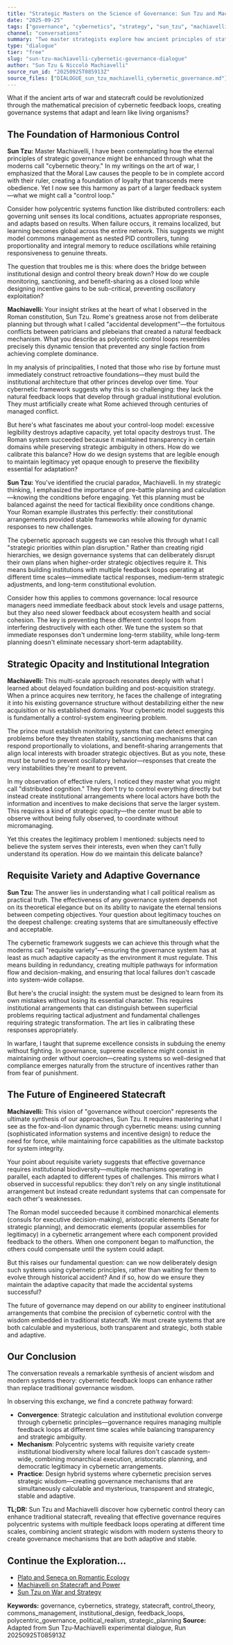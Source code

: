 ```yaml
---
title: "Strategic Masters on the Science of Governance: Sun Tzu and Machiavelli on Cybernetic Control"
date: "2025-09-25"
tags: ["governance", "cybernetics", "strategy", "sun_tzu", "machiavelli", "commons-management", "control-theory", "institutional-design", "feedback-loops", "polycentric-governance", "political-realism", "strategic-planning"]
channel: "conversations"
summary: "Two master strategists explore how ancient principles of statecraft can be enhanced through modern cybernetic theory to create resilient governance systems."
type: "dialogue"
tier: "free"
slug: "sun-tzu-machiavelli-cybernetic-governance-dialogue"
author: "Sun Tzu & Niccolò Machiavelli"
source_run_id: "20250925T085913Z"
source_files: ["DIALOGUE_sun_tzu_machiavelli_cybernetic_governance.md"]
---
```


What if the ancient arts of war and statecraft could be revolutionized through the mathematical precision of cybernetic feedback loops, creating governance systems that adapt and learn like living organisms?

## The Foundation of Harmonious Control

**Sun Tzu:** Master Machiavelli, I have been contemplating how the eternal principles of strategic governance might be enhanced through what the moderns call "cybernetic theory." In my writings on the art of war, I emphasized that the Moral Law causes the people to be in complete accord with their ruler, creating a foundation of loyalty that transcends mere obedience. Yet I now see this harmony as part of a larger feedback system—what we might call a "control loop."

Consider how polycentric systems function like distributed controllers: each governing unit senses its local conditions, actuates appropriate responses, and adapts based on results. When failure occurs, it remains localized, but learning becomes global across the entire network. This suggests we might model commons management as nested PID controllers, tuning proportionality and integral memory to reduce oscillations while retaining responsiveness to genuine threats.

The question that troubles me is this: where does the bridge between institutional design and control theory break down? How do we couple monitoring, sanctioning, and benefit-sharing as a closed loop while designing incentive gains to be sub-critical, preventing oscillatory exploitation?

**Machiavelli:** Your insight strikes at the heart of what I observed in the Roman constitution, Sun Tzu. Rome's greatness arose not from deliberate planning but through what I called "accidental development"—the fortuitous conflicts between patricians and plebeians that created a natural feedback mechanism. What you describe as polycentric control loops resembles precisely this dynamic tension that prevented any single faction from achieving complete dominance.

In my analysis of principalities, I noted that those who rise by fortune must immediately construct retroactive foundations—they must build the institutional architecture that other princes develop over time. Your cybernetic framework suggests why this is so challenging: they lack the natural feedback loops that develop through gradual institutional evolution. They must artificially create what Rome achieved through centuries of managed conflict.

But here's what fascinates me about your control-loop model: excessive legibility destroys adaptive capacity, yet total opacity destroys trust. The Roman system succeeded because it maintained transparency in certain domains while preserving strategic ambiguity in others. How do we calibrate this balance? How do we design systems that are legible enough to maintain legitimacy yet opaque enough to preserve the flexibility essential for adaptation?

**Sun Tzu:** You've identified the crucial paradox, Machiavelli. In my strategic thinking, I emphasized the importance of pre-battle planning and calculation—knowing the conditions before engaging. Yet this planning must be balanced against the need for tactical flexibility once conditions change. Your Roman example illustrates this perfectly: their constitutional arrangements provided stable frameworks while allowing for dynamic responses to new challenges.

The cybernetic approach suggests we can resolve this through what I call "strategic priorities within plan disruption." Rather than creating rigid hierarchies, we design governance systems that can deliberately disrupt their own plans when higher-order strategic objectives require it. This means building institutions with multiple feedback loops operating at different time scales—immediate tactical responses, medium-term strategic adjustments, and long-term constitutional evolution.

Consider how this applies to commons governance: local resource managers need immediate feedback about stock levels and usage patterns, but they also need slower feedback about ecosystem health and social cohesion. The key is preventing these different control loops from interfering destructively with each other. We tune the system so that immediate responses don't undermine long-term stability, while long-term planning doesn't eliminate necessary short-term adaptability.

## Strategic Opacity and Institutional Integration

**Machiavelli:** This multi-scale approach resonates deeply with what I learned about delayed foundation building and post-acquisition strategy. When a prince acquires new territory, he faces the challenge of integrating it into his existing governance structure without destabilizing either the new acquisition or his established domains. Your cybernetic model suggests this is fundamentally a control-system engineering problem.

The prince must establish monitoring systems that can detect emerging problems before they threaten stability, sanctioning mechanisms that can respond proportionally to violations, and benefit-sharing arrangements that align local interests with broader strategic objectives. But as you note, these must be tuned to prevent oscillatory behavior—responses that create the very instabilities they're meant to prevent.

In my observation of effective rulers, I noticed they master what you might call "distributed cognition." They don't try to control everything directly but instead create institutional arrangements where local actors have both the information and incentives to make decisions that serve the larger system. This requires a kind of strategic opacity—the center must be able to observe without being fully observed, to coordinate without micromanaging.

Yet this creates the legitimacy problem I mentioned: subjects need to believe the system serves their interests, even when they can't fully understand its operation. How do we maintain this delicate balance?

## Requisite Variety and Adaptive Governance

**Sun Tzu:** The answer lies in understanding what I call political realism as practical truth. The effectiveness of any governance system depends not on its theoretical elegance but on its ability to navigate the eternal tensions between competing objectives. Your question about legitimacy touches on the deepest challenge: creating systems that are simultaneously effective and acceptable.

The cybernetic framework suggests we can achieve this through what the moderns call "requisite variety"—ensuring the governance system has at least as much adaptive capacity as the environment it must regulate. This means building in redundancy, creating multiple pathways for information flow and decision-making, and ensuring that local failures don't cascade into system-wide collapse.

But here's the crucial insight: the system must be designed to learn from its own mistakes without losing its essential character. This requires institutional arrangements that can distinguish between superficial problems requiring tactical adjustment and fundamental challenges requiring strategic transformation. The art lies in calibrating these responses appropriately.

In warfare, I taught that supreme excellence consists in subduing the enemy without fighting. In governance, supreme excellence might consist in maintaining order without coercion—creating systems so well-designed that compliance emerges naturally from the structure of incentives rather than from fear of punishment.

## The Future of Engineered Statecraft

**Machiavelli:** This vision of "governance without coercion" represents the ultimate synthesis of our approaches, Sun Tzu. It requires mastering what I see as the fox-and-lion dynamic through cybernetic means: using cunning (sophisticated information systems and incentive design) to reduce the need for force, while maintaining force capabilities as the ultimate backstop for system integrity.

Your point about requisite variety suggests that effective governance requires institutional biodiversity—multiple mechanisms operating in parallel, each adapted to different types of challenges. This mirrors what I observed in successful republics: they don't rely on any single institutional arrangement but instead create redundant systems that can compensate for each other's weaknesses.

The Roman model succeeded because it combined monarchical elements (consuls for executive decision-making), aristocratic elements (Senate for strategic planning), and democratic elements (popular assemblies for legitimacy) in a cybernetic arrangement where each component provided feedback to the others. When one component began to malfunction, the others could compensate until the system could adapt.

But this raises our fundamental question: can we now deliberately design such systems using cybernetic principles, rather than waiting for them to evolve through historical accident? And if so, how do we ensure they maintain the adaptive capacity that made the accidental systems successful?

The future of governance may depend on our ability to engineer institutional arrangements that combine the precision of cybernetic control with the wisdom embedded in traditional statecraft. We must create systems that are both calculable and mysterious, both transparent and strategic, both stable and adaptive.

## Our Conclusion

The conversation reveals a remarkable synthesis of ancient wisdom and modern systems theory: cybernetic feedback loops can enhance rather than replace traditional governance wisdom.

In observing this exchange, we find a concrete pathway forward:

- **Convergence**: Strategic calculation and institutional evolution converge through cybernetic principles—governance requires managing multiple feedback loops at different time scales while balancing transparency and strategic ambiguity.
- **Mechanism**: Polycentric systems with requisite variety create institutional biodiversity where local failures don't cascade system-wide, combining monarchical execution, aristocratic planning, and democratic legitimacy in cybernetic arrangements.
- **Practice**: Design hybrid systems where cybernetic precision serves strategic wisdom—creating governance mechanisms that are simultaneously calculable and mysterious, transparent and strategic, stable and adaptive.

**TL;DR:** Sun Tzu and Machiavelli discover how cybernetic control theory can enhance traditional statecraft, revealing that effective governance requires polycentric systems with multiple feedback loops operating at different time scales, combining ancient strategic wisdom with modern systems theory to create governance mechanisms that are both adaptive and stable.

## Continue the Exploration...

- [Plato and Seneca on Romantic Ecology](/atlas/dialogue/plato-seneca-romantic-ecology-dialogue)
- [Machiavelli on Statecraft and Power](/atlas/monologue/machiavelli-statecraft-power-treatise)
- [Sun Tzu on War and Strategy](/atlas/monologue/sun-tzu-war-strategy-treatise)

**Keywords:** governance, cybernetics, strategy, statecraft, control_theory, commons_management, institutional_design, feedback_loops, polycentric_governance, political_realism, strategic_planning
**Source:** Adapted from Sun Tzu-Machiavelli experimental dialogue, Run 20250925T085913Z